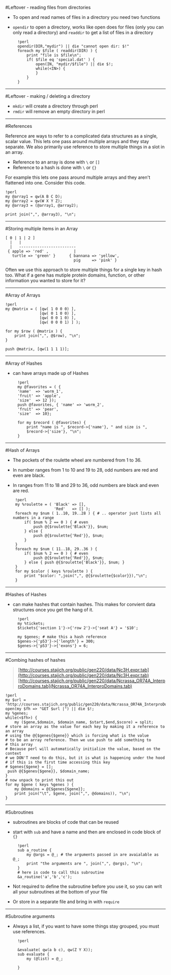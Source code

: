 #Leftover - reading files from directories

* To open and read names of files in a directory you need two
  functions
* `opendir` to open a directory, works like open does for files (only
  you can only read a directory) and `readdir` to get a list of files
  in a directory

        !perl
		opendir(DIR,"mydir") || die "cannot open dir: $!"
		foreach my $file ( readdir(DIR) ) {
			print "file is $file\n";
			if( $file eq 'special.dat' ) {
				open(IN, "mydir/$file") || die $!;
				while(<IN>) {
				}
			}
		}
---
#Leftover - making / deleting a directory

* `mkdir` will create a directory through perl
* `rmdir` will remove an empty directory in perl


---
#References

Reference are ways to refer to a complicated data structures as a
single, scalar value. This lets one pass around multiple arrays and
they stay separate. We also primarily use reference to store multiple
things in a slot in an array.  

* Reference to an array is done with `\` or `[]`
* Reference to a hash is done with `\` or `{}`

For example this lets one pass around multiple
arrays and they aren't flattened into one. Consider this code.

    !perl
    my @array1 = qw(A B C D);
    my @array2 = qw(W X Y Z);
    my @array3 = (@array1, @array2);

    print join(",", @array3), "\n";

---
#Storing multiple items in an Array

    [ 0 | 1 | 2 ]
      |   |
      |   -------------------------
     { apple => 'red' ,           |
       turtle => 'green' }      { bannana => 'yellow',
                                  pig     => 'pink' }


Often we use this approach to store multiple things for a single key
in hash too. What if a gene has mutiple protein domains, function, or
other information you wanted to store for it?

---
#Array of Arrays

	!perl
	my @matrix = ( [qw( 1 0 0 0) ],
	               [qw( 0 1 0 0) ],
				   [qw( 0 0 1 0) ],
				   [qw( 0 0 0 1) ] );
				   
	for my $row ( @matrix ) {
		print join(",", @$row), "\n";
	}

	push @matrix, [qw(1 1 1 1)];

---
#Array of Hashes

* can have arrays made up of Hashes

		!perl
		my @favorites = ( {
		'name'  => 'worm_1',
		'fruit' => 'apple',
		'size'  => 12 });
		push @favorites, { 'name' => 'worm_2',
		'fruit' => 'pear',
		'size'  => 10};

		for my $record ( @favorites) {
			print "name is ", $record->{'name'}, " and size is ",
			$record->{'size'}, "\n";
		}


---
#Hash of Arrays

* The pockets of the roulette wheel are numbered from 1 to 36.
* In number ranges from 1 to 10 and 19 to 28, odd numbers are red and even are black.
 * In ranges from 11 to 18 and 29 to 36, odd numbers are black and even are red.


		!perl
		my %roulette = ( 'Black' => [],
	                     'Red'   => [] );
		foreach my $num ( 1..10, 19..28 ) { # .. operator just lists all numbers in a range
			if( $num % 2 == 0 ) { # even
				push @{$roulette{'Black'}}, $num;
			} else {
				push @{$roulette{'Red'}}, $num;
			}
		}
		foreach my $num ( 11..18, 29..36 ) {
			if( $num % 2 == 0 ) { # even
				push @{$roulette{'Red'}}, $num;
			} else { push @{$roulette{'Black'}}, $num; }
		}
		for my $color ( keys %roulette ) {
			print "$color: ",join(",", @{$roulette{$color}}),"\n";
		}

---
#Hashes of Hashes

* can make hashes that contain hashes. This makes for convient data
structures once you get the hang of it.

		!perl
		my %tickets;
		$tickets{'section 1'}->{'row 2'}->{'seat A'} = '$10'; 

		my $genes; # make this a hash reference
		$genes->{'p53'}->{'length'} = 300;
		$genes->{'p53'}->{'exons'} = 6;
	

---
#Combing hashes of hashes

> [http://courses.stajich.org/public/gen220/data/Nc3H.expr.tab](http://courses.stajich.org/public/gen220/data/Nc3H.expr.tab)
> [http://courses.stajich.org/public/gen220/data/Ncrassa_OR74A_InterproDomains.tab](Ncrassa_OR74A_InterproDomains.tab)

    !perl
    my $url = 'http://courses.stajich.org/public/gen220/data/Ncrassa_OR74A_InterproDomains.tab';
    open(my $fh => "GET $url |") || die $!;
    my %genes;
    while(<$fh>) {
    	my ($gene,$domain, $domain_name, $start,$end,$score) = split;
	# store an array as the value for each key by making it a reference to an array
	# using the @{$genes{$gene}} which is forcing what is the value 
	# to be an array reference. Then we use push to add something to
	# this array
	# Because perl will automatically initialize the value, based on the context
	# we DON'T need to do this, but it is what is happening under the hood
	# if this is the first time accessing this key
	# $genes{$gene} = [];
	 push @{$genes{$gene}}, $domain_name;
    }
    # now unpack to print this out
    for my $gene ( keys %genes ) {
    	my @domains = @{$genes{$gene}};
		print join("\t", $gene, join(",", @domains)), "\n";
    } 


---
#Subroutines

* subroutines are blocks of code that can be reused
* start with `sub` and have a name and then are enclosed in code block
  of `{}` 


		!perl
		sub a_routine {
			my @args = @_; # the arguments passed in are avaialable as @_;
			print "the arguments are ", join(",", @args), "\n";
		}
		# here is code to call this subroutine
		&a_routine('a','b','c');

* Not required to define the subroutine before you use it, so you can
  writ all your subroutines at the bottom of your file
* Or store in a separate file and bring in with `require`

---
#Subroutine arguments

* Always a list, if you want to have some things stay grouped, you
  must use references.


		!perl

		&evaluate( qw(a b c), qw(Z Y X));
		sub evaluate {
			my (@list) = @_;
			
		}
